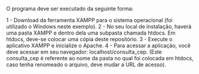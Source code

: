 O programa deve ser executado da seguinte forma:

1 - Download da ferramenta XAMPP para o sistema operacional (foi utilizado o Windows neste exemplo).
2 - No seu local de instalação, haverá uma pasta XAMPP e dentro dela uma subpasta chamada htdocs. Em htdocs, deve-se colocar uma cópia deste repositório. 
3 - Execute o aplicativo XAMPP e inicialize o Apache.
4 - Para acessar a aplicação, você deve acessar em seu navegador: localhost/consulta_cep. (Este consulta_cep é referente ao nome da pasta no qual foi colocada em htdocs, caso tenha renomeado o arquivo, deve mudar a URL de acesso).
